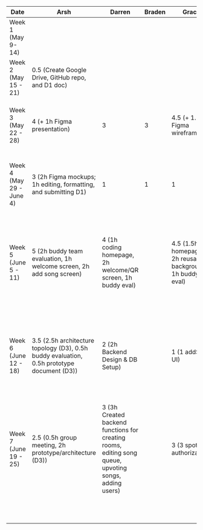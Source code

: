 | Date                     | Arsh                                                                                       | Darren                                                                                                | Braden | Grace                                                      | Maximus                                                | Kenneth                                                                                 | Task                                                                                                                                   |
|--------------------------|--------------------------------------------------------------------------------------------|-------------------------------------------------------------------------------------------------------|--------|------------------------------------------------------------|--------------------------------------------------------|-----------------------------------------------------------------------------------------|----------------------------------------------------------------------------------------------------------------------------------------|
| Week 1 (May 9- 14)       |                                                                                            |                                                                                                       |        |                                                            |                                                        |                                                                                         |                                                                                                                                        |
| Week 2 (May 15 - 21)     | 0.5 (Create Google Drive, GitHub repo, and D1 doc)                                         |                                                                                                       |        |                                                            |                                                        |                                                                                         |                                                                                                                                        |
| Week 3 (May 22 - 28)     | 4 (+ 1h Figma presentation)                                                                | 3                                                                                                     | 3      | 4.5 (+ 1.5h Figma wireframe)                               | 3                                                      | 3                                                                                       | First meeting, brainstorming and discussing features and work on presentation                                                          |
| Week 4 (May 29 - June 4) | 3 (2h Figma mockups; 1h editing, formatting, and submitting D1)                            | 1                                                                                                     | 1      | 1                                                          | 1                                                      | 1                                                                                       | Discuss server details and how to communicate with Spotify API, complete project proposal                                              |
| Week 5 (June 5 - 11)     | 5 (2h buddy team evaluation, 1h welcome screen, 2h add song screen)                        | 4 (1h coding homepage, 2h welcome/QR screen, 1h buddy eval)                                           |        | 4.5 (1.5h homepage, 2h reusable background, 1h buddy eval) | 0.5 (Helped tweak welcome screen)                      | 5.5 (2h worked on welcome screen, 1h buddy eval, 2.5 song queue screen)                 | Complete initial version of welcome screen, add song screen, and song queue screen and  complete the bulk of the buddy team evaluation |
| Week 6 (June 12 - 18)    | 3.5 (2.5h architecture topology (D3), 0.5h buddy evaluation, 0.5h prototype document (D3)) | 2 (2h Backend Design & DB Setup)                                                                      |        | 1 (1 addSong UI)                                           | 2 (2h Backend Design & DB Setup)                       | 3 (1h host queue, progress bar, and control buttons, 2h setup retrofit and spotify api) |                                                                                                                                        |
| Week 7 (June 19 - 25)    | 2.5 (0.5h group meeting, 2h prototype/architecture (D3))                                   | 3 (3h Created backend functions for creating rooms, editing song queue, upvoting songs, adding users) |        | 3 (3 spotify authorization)                                | 2 (able to add songs from add song screen to database) | 2 (1h refactor add song screen, 1h host screen)                                         |                                                                                                                                        |
|                          |                                                                                            |                                                                                                       |        |                                                            |                                                        |                                                                                         |                                                                                                                                        |
|                          |                                                                                            |                                                                                                       |        |                                                            |                                                        |                                                                                         |                                                                                                                                        |
|                          |                                                                                            |                                                                                                       |        |                                                            |                                                        |                                                                                         |                                                                                                                                        |
|                          |                                                                                            |                                                                                                       |        |                                                            |                                                        |                                                                                         |                                                                                                                                        |
|                          |                                                                                            |                                                                                                       |        |                                                            |                                                        |                                                                                         |                                                                                                                                        |
|                          |                                                                                            |                                                                                                       |        |                                                            |                                                        |                                                                                         |                                                                                                                                        |
|                          |                                                                                            |                                                                                                       |        |                                                            |                                                        |                                                                                         |                                                                                                                                        |
|                          |                                                                                            |                                                                                                       |        |                                                            |                                                        |                                                                                         |                                                                                                                                        |
|                          |                                                                                            |                                                                                                       |        |                                                            |                                                        |                                                                                         |                                                                                                                                        |
|                          |                                                                                            |                                                                                                       |        |                                                            |                                                        |                                                                                         |                                                                                                                                        |
|                          |                                                                                            |                                                                                                       |        |                                                            |                                                        |                                                                                         |                                                                                                                                        |
|                          |                                                                                            |                                                                                                       |        |                                                            |                                                        |                                                                                         |                                                                                                                                        |
